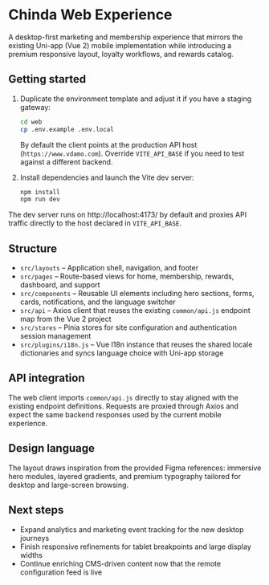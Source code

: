 # Chinda Web Experience

A desktop-first marketing and membership experience that mirrors the existing Uni-app (Vue 2) mobile implementation while introducing a premium responsive layout, loyalty workflows, and rewards catalog.

## Getting started

1. Duplicate the environment template and adjust it if you have a staging gateway:

   ```bash
   cd web
   cp .env.example .env.local
   ```

   By default the client points at the production API host (`https://www.vdamo.com`). Override `VITE_API_BASE` if you need to test against a different backend.

2. Install dependencies and launch the Vite dev server:

   ```bash
   npm install
   npm run dev
   ```

The dev server runs on http://localhost:4173/ by default and proxies API traffic directly to the host declared in `VITE_API_BASE`.

## Structure

- `src/layouts` – Application shell, navigation, and footer
- `src/pages` – Route-based views for home, membership, rewards, dashboard, and support
- `src/components` – Reusable UI elements including hero sections, forms, cards, notifications, and the language switcher
- `src/api` – Axios client that reuses the existing `common/api.js` endpoint map from the Vue 2 project
- `src/stores` – Pinia stores for site configuration and authentication session management
- `src/plugins/i18n.js` – Vue I18n instance that reuses the shared locale dictionaries and syncs language choice with Uni-app storage

## API integration

The web client imports `common/api.js` directly to stay aligned with the existing endpoint definitions. Requests are proxied through Axios and expect the same backend responses used by the current mobile experience.

## Design language

The layout draws inspiration from the provided Figma references: immersive hero modules, layered gradients, and premium typography tailored for desktop and large-screen browsing.

## Next steps

- Expand analytics and marketing event tracking for the new desktop journeys
- Finish responsive refinements for tablet breakpoints and large display widths
- Continue enriching CMS-driven content now that the remote configuration feed is live
